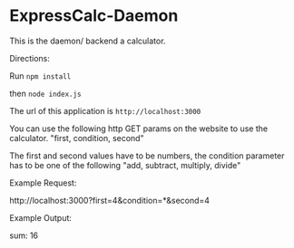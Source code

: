 # ExpressCalc-Daemon

This is the daemon/ backend a calculator. 

Directions:

Run ``npm install``

then ``node index.js``

The url of this application is ``http://localhost:3000``

You can use the following http GET params on the website to use the calculator. "first, condition, second"

The first and second values have to be numbers, the condition parameter has to be one of the following "add, subtract, multiply, divide"

Example Request:

http://localhost:3000?first=4&condition=*&second=4

Example Output:

sum: 16
